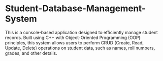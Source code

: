 # Student-Database-Management-System
This is a console-based application designed to efficiently manage student records. Built using C++ with Object-Oriented Programming (OOP) principles, this system allows users to perform CRUD (Create, Read, Update, Delete) operations on student data, such as names, roll numbers, grades, and other details. 
